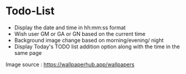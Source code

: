 # Todo-List

* Display the date and time in hh:mm:ss format 
* Wish user GM or GA or GN based on the current time 
* Background image change based on morning/evening/ night
* Display Today's TODO list addition option along with the time in the same page

Image source : https://wallpaperhub.app/wallpapers
